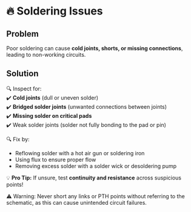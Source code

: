# 🔥 Soldering Issues  

## Problem  
Poor soldering can cause **cold joints, shorts, or missing connections**, leading to non-working circuits.  

## Solution  
🔍 Inspect for:  
✔️ **Cold joints** (dull or uneven solder)  
✔️ **Bridged solder joints** (unwanted connections between joints)  
✔️ **Missing solder on critical pads**  
✔️ Weak solder joints (solder not fully bonding to the pad or pin)

🔍 Fix by:  
- Reflowing solder with a hot air gun or soldering iron  
- Using flux to ensure proper flow
- Removing excess solder with a solder wick or desoldering pump

💡 **Pro Tip:** If unsure, test **continuity and resistance** across suspicious points!  

⚠️ Warning: Never short any links or PTH points without referring to the schematic, as this can cause unintended circuit failures.
